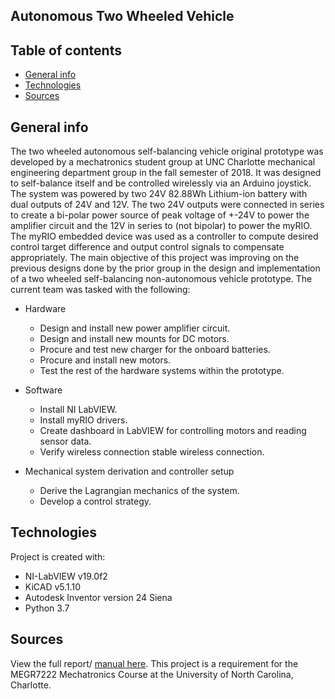 ## Autonomous Two Wheeled Vehicle

## Table of contents
* [General info](#general-info)
* [Technologies](#technologies)
* [Sources](#sources)

## General info
The two wheeled autonomous self-balancing vehicle original prototype was developed by a mechatronics student group at UNC Charlotte mechanical engineering department group in the fall semester of 2018. It was designed to self-balance itself and be controlled wirelessly via an Arduino joystick. The system was powered by two 24V 82.88Wh Lithium-ion battery with dual outputs of 24V and 12V. The two 24V outputs were connected in series to create a bi-polar power source of peak voltage of +-24V to power the amplifier circuit and the 12V in series to (not bipolar) to power the myRIO. The myRIO embedded device was used as a controller to compute desired control target difference and output control signals to compensate appropriately. 
The main objective of this project was improving on the previous designs done by the prior group in the design and implementation of a two wheeled self-balancing non-autonomous vehicle prototype. The current team was tasked with the following:

* Hardware
  - Design and install new power amplifier circuit.
  - Design and install new mounts for DC motors.
  - Procure and test new charger for the onboard batteries.
  - Procure and install new motors.
  - Test the rest of the hardware systems within the prototype.
  
* Software
  - Install NI LabVIEW.
  - Install myRIO drivers.
  - Create dashboard in LabVIEW for controlling motors and reading sensor data.
  - Verify wireless connection stable wireless connection.
  
* Mechanical system derivation and controller setup 
  - Derive the Lagrangian mechanics of the system.
  - Develop a control strategy.
	
## Technologies
Project is created with:
* NI-LabVIEW v19.0f2
* KiCAD v5.1.10
* Autodesk Inventor version 24 Siena
* Python 3.7


## Sources
View the full report/ [manual here](https://drive.google.com/drive/folders/1hvE5-GHNWjqRfQ4K0hiLiVEb_eAEkb54?usp=sharing).
This project is a requirement for the MEGR7222 Mechatronics Course at the University of North Carolina, Charlotte.
